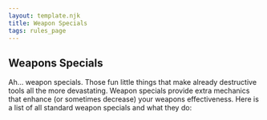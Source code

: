 ```yaml
---
layout: template.njk
title: Weapon Specials
tags: rules_page
---
```

## Weapons Specials
Ah... weapon specials.
Those fun little things that make already destructive tools all the more devastating.
Weapon specials provide extra mechanics that enhance (or sometimes decrease) your weapons effectiveness.
Here is a list of all standard weapon specials and what they do: